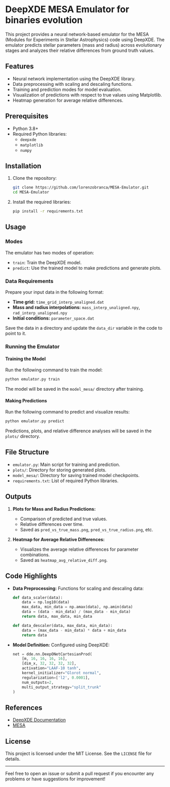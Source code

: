 # DeepXDE MESA Emulator for binaries evolution

This project provides a neural network-based emulator for the MESA (Modules for Experiments in Stellar Astrophysics) code using DeepXDE. The emulator predicts stellar parameters (mass and radius) across evolutionary stages and analyzes their relative differences from ground truth values.

## Features
- Neural network implementation using the DeepXDE library.
- Data preprocessing with scaling and descaling functions.
- Training and prediction modes for model evaluation.
- Visualization of predictions with respect to true values using Matplotlib.
- Heatmap generation for average relative differences.

## Prerequisites
- Python 3.8+
- Required Python libraries:
  - `deepxde`
  - `matplotlib`
  - `numpy`

## Installation
1. Clone the repository:
   ```bash
   git clone https://github.com/lorenzobranca/MESA-Emulator.git
   cd MESA-Emulator
   ```
2. Install the required libraries:
   ```bash
   pip install -r requirements.txt
   ```

## Usage

### Modes
The emulator has two modes of operation:
- `train`: Train the DeepXDE model.
- `predict`: Use the trained model to make predictions and generate plots.

### Data Requirements
Prepare your input data in the following format:
- **Time grid:** `time_grid_interp_unaligned.dat`
- **Mass and radius interpolations:** `mass_interp_unaligned.npy`, `rad_interp_unaligned.npy`
- **Initial conditions:** `parameter_space.dat`

Save the data in a directory and update the `data_dir` variable in the code to point to it.

### Running the Emulator

#### Training the Model
Run the following command to train the model:
```bash
python emulator.py train
```
The model will be saved in the `model_mesa/` directory after training.

#### Making Predictions
Run the following command to predict and visualize results:
```bash
python emulator.py predict
```
Predictions, plots, and relative difference analyses will be saved in the `plots/` directory.

## File Structure
- `emulator.py`: Main script for training and prediction.
- `plots/`: Directory for storing generated plots.
- `model_mesa/`: Directory for saving trained model checkpoints.
- `requirements.txt`: List of required Python libraries.

## Outputs
1. **Plots for Mass and Radius Predictions:**
   - Comparison of predicted and true values.
   - Relative differences over time.
   - Saved as `pred_vs_true_mass.png`, `pred_vs_true_radius.png`, etc.

2. **Heatmap for Average Relative Differences:**
   - Visualizes the average relative differences for parameter combinations.
   - Saved as `heatmap_avg_relative_diff.png`.

## Code Highlights
- **Data Preprocessing:**
  Functions for scaling and descaling data:
  ```python
  def data_scaler(data):
      data = np.log10(data)
      max_data, min_data = np.amax(data), np.amin(data)
      data = (data - min_data) / (max_data - min_data)
      return data, max_data, min_data

  def data_descaler(data, max_data, min_data):
      data = (max_data - min_data) * data + min_data
      return data
  ```

- **Model Definition:**
  Configured using DeepXDE:
  ```python
  net = dde.nn.DeepONetCartesianProd(
      [m, 16, 16, 16, 16],
      [dim_x, 32, 32, 32, 32],
      activation="LAAF-10 tanh",
      kernel_initializer="Glorot normal",
      regularization=['l2', 0.0001],
      num_outputs=2,
      multi_output_strategy="split_trunk"
  )
  ```

## References
- [DeepXDE Documentation](https://deepxde.readthedocs.io/)
- [MESA](http://mesa.sourceforge.net/)

## License
This project is licensed under the MIT License. See the `LICENSE` file for details.

---

Feel free to open an issue or submit a pull request if you encounter any problems or have suggestions for improvement!

